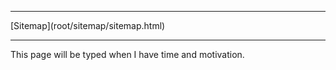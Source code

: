 <!DOCTYPE html>
<html>
<head>
<meta charset="UTF-8" />
<!-- <meta http-equiv="refresh" content="60" /> -->
<meta http-equiv="X-UA-Compatible" content="chrome=1">
<meta name="description" content="Insert description here" />
<meta name="keywords" content="Insert,keywords,here" />
<meta name="author" content="Mikaela Suomalainen" />
<link rel="canonical" href="http://mkaysi.github.io/">
<title>Todo</title>
<link rel="stylesheet" type="text/css" href="root/tyyli.css" />
</head>
<body>
<hr/>
[Sitemap](root/sitemap/sitemap.html)
<hr/>

This page will be typed when I have time and motivation.

<!-- vim : set ft=html -->
